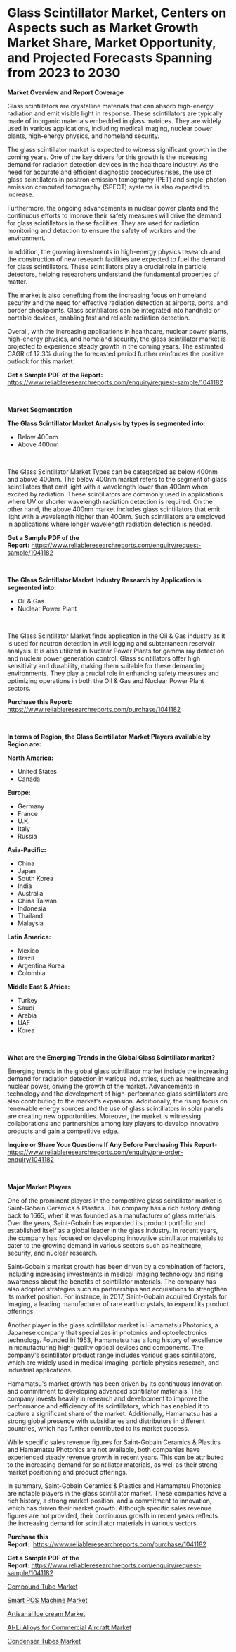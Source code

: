 <p><h1>Glass Scintillator Market, Centers on Aspects such as Market Growth Market Share, Market Opportunity, and Projected Forecasts Spanning from 2023 to 2030</h1></p><p><strong>Market Overview and Report Coverage</strong></p>
<p><p>Glass scintillators are crystalline materials that can absorb high-energy radiation and emit visible light in response. These scintillators are typically made of inorganic materials embedded in glass matrices. They are widely used in various applications, including medical imaging, nuclear power plants, high-energy physics, and homeland security.</p><p>The glass scintillator market is expected to witness significant growth in the coming years. One of the key drivers for this growth is the increasing demand for radiation detection devices in the healthcare industry. As the need for accurate and efficient diagnostic procedures rises, the use of glass scintillators in positron emission tomography (PET) and single-photon emission computed tomography (SPECT) systems is also expected to increase.</p><p>Furthermore, the ongoing advancements in nuclear power plants and the continuous efforts to improve their safety measures will drive the demand for glass scintillators in these facilities. They are used for radiation monitoring and detection to ensure the safety of workers and the environment.</p><p>In addition, the growing investments in high-energy physics research and the construction of new research facilities are expected to fuel the demand for glass scintillators. These scintillators play a crucial role in particle detectors, helping researchers understand the fundamental properties of matter.</p><p>The market is also benefiting from the increasing focus on homeland security and the need for effective radiation detection at airports, ports, and border checkpoints. Glass scintillators can be integrated into handheld or portable devices, enabling fast and reliable radiation detection.</p><p>Overall, with the increasing applications in healthcare, nuclear power plants, high-energy physics, and homeland security, the glass scintillator market is projected to experience steady growth in the coming years. The estimated CAGR of 12.3% during the forecasted period further reinforces the positive outlook for this market.</p></p>
<p><strong>Get a Sample PDF of the Report:</strong> <a href="https://www.reliableresearchreports.com/enquiry/request-sample/1041182">https://www.reliableresearchreports.com/enquiry/request-sample/1041182</a></p>
<p>&nbsp;</p>
<p><strong>Market Segmentation</strong></p>
<p><strong>The Glass Scintillator Market Analysis by types is segmented into:</strong></p>
<p><ul><li>Below 400nm</li><li>Above 400nm</li></ul></p>
<p>&nbsp;</p>
<p><p>The Glass Scintillator Market Types can be categorized as below 400nm and above 400nm. The below 400nm market refers to the segment of glass scintillators that emit light with a wavelength lower than 400nm when excited by radiation. These scintillators are commonly used in applications where UV or shorter wavelength radiation detection is required. On the other hand, the above 400nm market includes glass scintillators that emit light with a wavelength higher than 400nm. Such scintillators are employed in applications where longer wavelength radiation detection is needed.</p></p>
<p><strong>Get a Sample PDF of the Report:</strong>&nbsp;<a href="https://www.reliableresearchreports.com/enquiry/request-sample/1041182">https://www.reliableresearchreports.com/enquiry/request-sample/1041182</a></p>
<p>&nbsp;</p>
<p><strong>The Glass Scintillator Market Industry Research by Application is segmented into:</strong></p>
<p><ul><li>Oil & Gas</li><li>Nuclear Power Plant</li></ul></p>
<p>&nbsp;</p>
<p><p>The Glass Scintillator Market finds application in the Oil & Gas industry as it is used for neutron detection in well logging and subterranean reservoir analysis. It is also utilized in Nuclear Power Plants for gamma ray detection and nuclear power generation control. Glass scintillators offer high sensitivity and durability, making them suitable for these demanding environments. They play a crucial role in enhancing safety measures and optimizing operations in both the Oil & Gas and Nuclear Power Plant sectors.</p></p>
<p><strong>Purchase this Report:</strong>&nbsp; <a href="https://www.reliableresearchreports.com/purchase/1041182">https://www.reliableresearchreports.com/purchase/1041182</a></p>
<p>&nbsp;</p>
<p><strong>In terms of Region, the Glass Scintillator Market Players available by Region are:</strong></p>
<p>
    <p> <strong> North America: </strong>
        <ul>
            <li>United States</li>
            <li>Canada</li>
        </ul>
        </p> 
    <p> <strong> Europe: </strong>
        <ul>
            <li>Germany</li>
            <li>France</li>
            <li>U.K.</li>
            <li>Italy</li>
            <li>Russia</li>
        </ul>
        </p> 
    <p> <strong> Asia-Pacific: </strong>
        <ul>
            <li>China</li>
            <li>Japan</li>
            <li>South Korea</li>
            <li>India</li>
            <li>Australia</li>
            <li>China Taiwan</li>
            <li>Indonesia</li>
            <li>Thailand</li>
            <li>Malaysia</li>
        </ul>
        </p> 
    <p> <strong> Latin America: </strong>
        <ul>
            <li>Mexico</li>
            <li>Brazil</li>
            <li>Argentina Korea</li>
            <li>Colombia</li>
        </ul>
        </p> 
    <p> <strong> Middle East & Africa: </strong>
        <ul>
            <li>Turkey</li>
            <li>Saudi</li>
            <li>Arabia</li>
            <li>UAE</li>
            <li>Korea</li>
        </ul>
    </p>
    </p>
<p>&nbsp;</p>
<p><strong>What are the Emerging Trends in the Global Glass Scintillator market?</strong></p>
<p><p>Emerging trends in the global glass scintillator market include the increasing demand for radiation detection in various industries, such as healthcare and nuclear power, driving the growth of the market. Advancements in technology and the development of high-performance glass scintillators are also contributing to the market's expansion. Additionally, the rising focus on renewable energy sources and the use of glass scintillators in solar panels are creating new opportunities. Moreover, the market is witnessing collaborations and partnerships among key players to develop innovative products and gain a competitive edge.</p></p>
<p><strong>Inquire or Share Your Questions If Any Before Purchasing This Report</strong>- <a href="https://www.reliableresearchreports.com/enquiry/pre-order-enquiry/1041182">https://www.reliableresearchreports.com/enquiry/pre-order-enquiry/1041182</a></p>
<p>&nbsp;</p>
<p><strong>Major Market Players</strong></p>
<p><p>One of the prominent players in the competitive glass scintillator market is Saint-Gobain Ceramics & Plastics. This company has a rich history dating back to 1665, when it was founded as a manufacturer of glass materials. Over the years, Saint-Gobain has expanded its product portfolio and established itself as a global leader in the glass industry. In recent years, the company has focused on developing innovative scintillator materials to cater to the growing demand in various sectors such as healthcare, security, and nuclear research.</p><p>Saint-Gobain's market growth has been driven by a combination of factors, including increasing investments in medical imaging technology and rising awareness about the benefits of scintillator materials. The company has also adopted strategies such as partnerships and acquisitions to strengthen its market position. For instance, in 2017, Saint-Gobain acquired Crystals for Imaging, a leading manufacturer of rare earth crystals, to expand its product offerings.</p><p>Another player in the glass scintillator market is Hamamatsu Photonics, a Japanese company that specializes in photonics and optoelectronics technology. Founded in 1953, Hamamatsu has a long history of excellence in manufacturing high-quality optical devices and components. The company's scintillator product range includes various glass scintillators, which are widely used in medical imaging, particle physics research, and industrial applications.</p><p>Hamamatsu's market growth has been driven by its continuous innovation and commitment to developing advanced scintillator materials. The company invests heavily in research and development to improve the performance and efficiency of its scintillators, which has enabled it to capture a significant share of the market. Additionally, Hamamatsu has a strong global presence with subsidiaries and distributors in different countries, which has further contributed to its market success.</p><p>While specific sales revenue figures for Saint-Gobain Ceramics & Plastics and Hamamatsu Photonics are not available, both companies have experienced steady revenue growth in recent years. This can be attributed to the increasing demand for scintillator materials, as well as their strong market positioning and product offerings.</p><p>In summary, Saint-Gobain Ceramics & Plastics and Hamamatsu Photonics are notable players in the glass scintillator market. These companies have a rich history, a strong market position, and a commitment to innovation, which has driven their market growth. Although specific sales revenue figures are not provided, their continuous growth in recent years reflects the increasing demand for scintillator materials in various sectors.</p></p>
<p><strong>Purchase this Report:</strong>&nbsp;&nbsp;<a href="https://www.reliableresearchreports.com/purchase/1041182">https://www.reliableresearchreports.com/purchase/1041182</a></p>
<p></p>
<p><strong>Get a Sample PDF of the Report:</strong>&nbsp;<a href="https://www.reliableresearchreports.com/enquiry/request-sample/1041182">https://www.reliableresearchreports.com/enquiry/request-sample/1041182</a></p>
<p><p><a href="https://github.com/ChiragRp1/Market-Research-Report-List-1/blob/main/compound-tube-market.md">Compound Tube Market</a></p><p><a href="https://medium.com/@yuvicharp23/smart-pos-machine-market-furnishes-information-on-market-share-market-trends-and-market-growth-38180ad84b4c">Smart POS Machine Market</a></p><p><a href="https://medium.com/@samanthareed1916/decoding-artisanal-ice-cream-market-metrics-market-share-trends-and-growth-patterns-b1bf4d2d1418">Artisanal Ice cream Market</a></p><p><a href="https://www.linkedin.com/pulse/al-li-alloys-commercial-aircraft-market-share-amp-new-trends-4igte/">Al-Li Alloys for Commercial Aircraft Market</a></p><p><a href="https://github.com/ChiragRP21/Market-Research-Report-List-1/blob/main/condenser-tubes-market.md">Condenser Tubes Market</a></p></p>